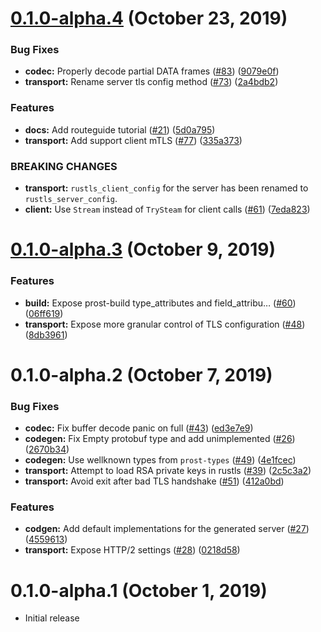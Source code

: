 # [0.1.0-alpha.4](https://github.com/hyperium/tonic/compare/v0.1.0-alpha.3...v0.1.0-alpha.4) (October 23, 2019)


### Bug Fixes

* **codec:** Properly decode partial DATA frames ([#83](https://github.com/hyperium/tonic/issues/83)) ([9079e0f](https://github.com/hyperium/tonic/commit/9079e0f))
* **transport:** Rename server tls config method ([#73](https://github.com/hyperium/tonic/issues/73)) ([2a4bdb2](https://github.com/hyperium/tonic/commit/2a4bdb2))


### Features

* **docs:** Add routeguide tutorial ([#21](https://github.com/hyperium/tonic/issues/21)) ([5d0a795](https://github.com/hyperium/tonic/commit/5d0a795))
* **transport:** Add support client mTLS ([#77](https://github.com/hyperium/tonic/issues/77)) ([335a373](https://github.com/hyperium/tonic/commit/335a373))


### BREAKING CHANGES

* **transport:** `rustls_client_config` for the server has been renamed to `rustls_server_config`.
* **client:** Use `Stream` instead of `TrySteam` for client calls ([#61](https://github.com/hyperium/tonic/issues/61)) ([7eda823](https://github.com/hyperium/tonic/commit/7eda823))


# [0.1.0-alpha.3](https://github.com/hyperium/tonic/compare/v0.1.0-alpha.2...v0.1.0-alpha.3) (October 9, 2019)


### Features

* **build:** Expose prost-build type_attributes and field_attribu… ([#60](https://github.com/hyperium/tonic/issues/60)) ([06ff619](https://github.com/hyperium/tonic/commit/06ff619))
* **transport:** Expose more granular control of TLS configuration ([#48](https://github.com/hyperium/tonic/issues/48)) ([8db3961](https://github.com/hyperium/tonic/commit/8db3961))



# 0.1.0-alpha.2 (October 7, 2019)

### Bug Fixes

* **codec:** Fix buffer decode panic on full ([#43](https://github.com/hyperium/tonic/issues/43)) ([ed3e7e9](https://github.com/hyperium/tonic/commit/ed3e7e9))
* **codegen:** Fix Empty protobuf type and add unimplemented ([#26](https://github.com/hyperium/tonic/issues/26)) ([2670b34](https://github.com/hyperium/tonic/commit/2670b34))
* **codegen:** Use wellknown types from `prost-types` ([#49](https://github.com/hyperium/tonic/issues/49)) ([4e1fcec](https://github.com/hyperium/tonic/commit/4e1fcec))
* **transport:** Attempt to load RSA private keys in rustls ([#39](https://github.com/hyperium/tonic/issues/39)) ([2c5c3a2](https://github.com/hyperium/tonic/commit/2c5c3a2))
* **transport:** Avoid exit after bad TLS handshake ([#51](https://github.com/hyperium/tonic/issues/51)) ([412a0bd](https://github.com/hyperium/tonic/commit/412a0bd))


### Features

* **codgen:** Add default implementations for the generated server ([#27](https://github.com/hyperium/tonic/issues/27)) ([4559613](https://github.com/hyperium/tonic/commit/4559613))
* **transport:** Expose HTTP/2 settings ([#28](https://github.com/hyperium/tonic/issues/28)) ([0218d58](https://github.com/hyperium/tonic/commit/0218d58))

# 0.1.0-alpha.1 (October 1, 2019)

- Initial release
